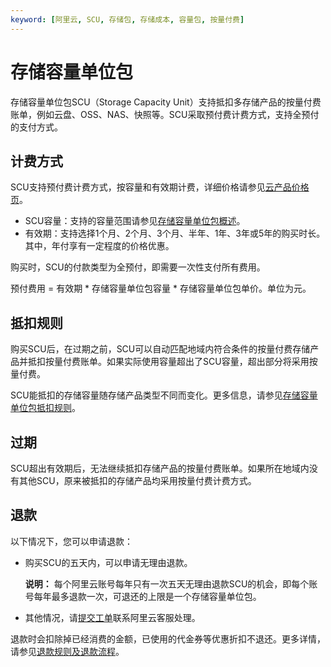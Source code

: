 ```yaml
---
keyword: [阿里云, SCU, 存储包, 存储成本, 容量包, 按量付费]
---
```


# 存储容量单位包

存储容量单位包SCU（Storage Capacity Unit）支持抵扣多存储产品的按量付费账单，例如云盘、OSS、NAS、快照等。SCU采取预付费计费方式，支持全预付的支付方式。

## 计费方式

SCU支持预付费计费方式，按容量和有效期计费，详细价格请参见[云产品价格页](https://www.aliyun.com/price/product)。

-   SCU容量：支持的容量范围请参见[存储容量单位包概述](/cn.zh-CN/块存储/存储容量单位包/存储容量单位包概述.md)。
-   有效期：支持选择1个月、2个月、3个月、半年、1年、3年或5年的购买时长。其中，年付享有一定程度的价格优惠。

购买时，SCU的付款类型为全预付，即需要一次性支付所有费用。

预付费用 = 有效期 \* 存储容量单位包容量 \* 存储容量单位包单价。单位为元。

## 抵扣规则

购买SCU后，在过期之前，SCU可以自动匹配地域内符合条件的按量付费存储产品并抵扣按量付费账单。如果实际使用容量超出了SCU容量，超出部分将采用按量付费。

SCU能抵扣的存储容量随存储产品类型不同而变化。更多信息，请参见[存储容量单位包抵扣规则](/cn.zh-CN/块存储/存储容量单位包/存储容量单位包抵扣规则.md)。

## 过期

SCU超出有效期后，无法继续抵扣存储产品的按量付费账单。如果所在地域内没有其他SCU，原来被抵扣的存储产品均采用按量付费计费方式。

## 退款

以下情况下，您可以申请退款：

-   购买SCU的五天内，可以申请无理由退款。

    **说明：** 每个阿里云账号每年只有一次五天无理由退款SCU的机会，即每个账号每年最多退款一次，可退还的上限是一个存储容量单位包。

-   其他情况，请[提交工单](https://selfservice.console.aliyun.com/ticket/createIndex.htm)联系阿里云客服处理。

退款时会扣除掉已经消费的金额，已使用的代金券等优惠折扣不退还。更多详情，请参见[退款规则及退款流程](https://help.aliyun.com/knowledge_detail/37096.htm)。


